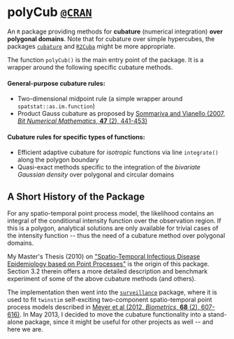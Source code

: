 polyCub [`@CRAN`](http://CRAN.R-project.org/package=polyCub)
============================================================

An `R` package providing methods for **cubature** (numerical integration) **over
polygonal domains**. Note that for cubature over simple hypercubes, the packages
[`cubature`](http://CRAN.R-project.org/package=cubature)
and [`R2Cuba`](http://CRAN.R-project.org/package=R2Cuba)
might be more appropriate.

The function `polyCub()` is the main entry point of the package. It is a
wrapper around the following specific cubature methods.

#### General-purpose cubature rules:
* Two-dimensional midpoint rule (a simple wrapper around
`spatstat::as.im.function`) 
* Product Gauss cubature as proposed by [Sommariva and Vianello (2007,
*Bit Numerical Mathematics*, **47** (2), 441-453)](http://dx.doi.org/10.1007/s10543-007-0131-2)

#### Cubature rules for specific types of functions:
* Efficient adaptive cubature for *isotropic* functions via line `integrate()`
along the polygon boundary
* Quasi-exact methods specific to the integration of the
*bivariate Gaussian density* over polygonal and circular domains


A Short History of the Package
------------------------------
For any spatio-temporal point process model, the likelihood contains an integral of the conditional intensity function over the observation region. If this is a polygon, analytical solutions are only available for trivial cases of the intensity function -- thus the need of a cubature method over polygonal domains.

My Master's Thesis (2010) on ["Spatio-Temporal Infectious Disease Epidemiology based on Point Processes"](http://epub.ub.uni-muenchen.de/11703/) is the origin of this package. Section 3.2 therein offers a more detailed description and benchmark experiment of some of the above cubature methods (and others).

The implementation then went into the [`surveillance`](http://CRAN.R-project.org/package=surveillance) package, where it is used to fit `twinstim` self-exciting two-component spatio-temporal point process models described in [Meyer et al (2012, *Biometrics*, **68** (2), 607-616)](http://dx.doi.org/10.1111/j.1541-0420.2011.01684.x).
In May 2013, I decided to move the cubature functionality into a stand-alone package, since it might be useful for other projects as well -- and here we are.
